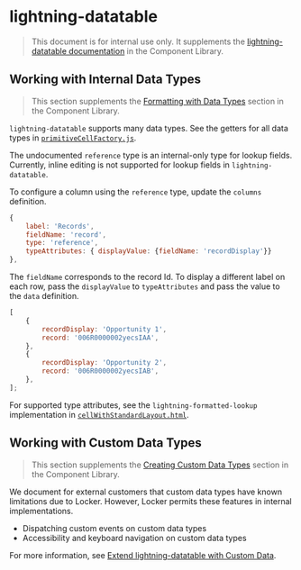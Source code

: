 # lightning-datatable

> This document is for internal use only. It supplements the [lightning-datatable documentation](https://developer.salesforce.com/docs/component-library/bundle/lightning-datatable) in the Component Library.

## Working with Internal Data Types

> This section supplements the [Formatting with Data Types](https://developer.salesforce.com/docs/component-library/bundle/lightning-datatable/documentation) section in the Component Library.

`lightning-datatable` supports many data types. See the getters for all data types in [`primitiveCellFactory.js`](../primitiveCellFactory/primitiveCellFactory.js).

The undocumented `reference` type is an internal-only type for lookup fields. Currently, inline editing is not supported for lookup fields in `lightning-datatable`.

To configure a column using the `reference` type, update the `columns` definition.

```js
{
    label: 'Records',
    fieldName: 'record',
    type: 'reference',
    typeAttributes: { displayValue: {fieldName: 'recordDisplay'}}
},
```

The `fieldName` corresponds to the record Id. To display a different label on each row, pass the `displayValue` to `typeAttributes`
and pass the value to the `data` definition.

```js
[
    {
        recordDisplay: 'Opportunity 1',
        record: '006R0000002yecsIAA',
    },
    {
        recordDisplay: 'Opportunity 2',
        record: '006R0000002yecsIAB',
    },
];
```

For supported type attributes, see the `lightning-formatted-lookup` implementation in [`cellWithStandardLayout.html`](../primitiveCellFactory/cellWithStandardLayout.html).

## Working with Custom Data Types

> This section supplements the [Creating Custom Data Types](https://developer.salesforce.com/docs/component-library/bundle/lightning-datatable/documentation) section in the Component Library.

We document for external customers that custom data types have known limitations due to Locker.
However, Locker permits these features in internal implementations.

-   Dispatching custom events on custom data types
-   Accessibility and keyboard navigation on custom data types

For more information, see [Extend lightning-datatable with Custom Data](https://salesforce.quip.com/mN9PAQnH9sjB).
